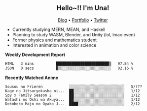 <h2 align="center">
  Hello~!! I'm Una!
</h2>

<p align="center">
  <a href="https://anarchy.website/">Blog</a> &bull;
  <a href="https://una-ada.github.io/">Portfolio</a> &bull;
  <a href="https://twitter.com/xn__z7x">Twitter</a>
</p>

- Currently studying MERN, MEAN, and Haskell
- Planning to study WASM, Blender, and ~~Unity~~ (lol, lmao even)
- Former physics and mathematics student
- Interested in animation and color science

**Weekly Development Report**

<!--START_SECTION:waka-->

```txt
HTML   3 mins          ████████████████████████▒   97.84 %
JSON   0 secs          ▓░░░░░░░░░░░░░░░░░░░░░░░░   02.16 %
```

<!--END_SECTION:waka-->

**Recently Watched Anime**

<!-- RECENT-ANIME:START -->

    Sousou no Frieren            ░░░░░░░░░░░░░░░░░░░░░░░░░   5/???
    Kage no Jitsuryokusha ni...  ██░░░░░░░░░░░░░░░░░░░░░░░   1/12
    Spy x Family Season 2        ██░░░░░░░░░░░░░░░░░░░░░░░   1/12
    Watashi no Oshi wa Akuya...  ██░░░░░░░░░░░░░░░░░░░░░░░   1/12
    Dekoboko Majo no Oyako J...  ████░░░░░░░░░░░░░░░░░░░░░   2/12
<!-- RECENT-ANIME:END -->
